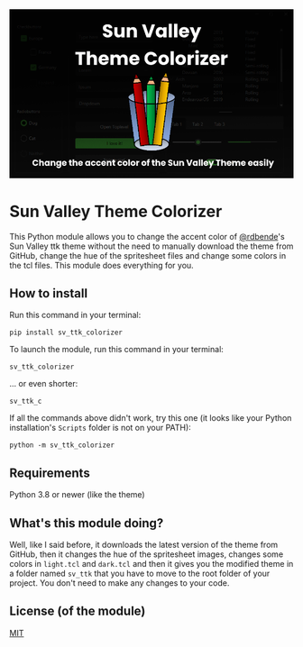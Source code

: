 <div align="center">
  <img width=700 src="screenshots/image_hero_dark.png"/>
</div>

# Sun Valley Theme Colorizer

This Python module allows you to change the accent color of [@rdbende](https://github.com/rdbende)'s Sun Valley ttk theme without the need to manually download the theme from GitHub, change the hue of the spritesheet files and change some colors in the tcl files. This module does everything for you.

## How to install
Run this command in your terminal:
```
pip install sv_ttk_colorizer
```

To launch the module, run this command in your terminal:
```
sv_ttk_colorizer
```

... or even shorter:
```
sv_ttk_c
```

If all the commands above didn't work, try this one (it looks like your Python installation's ```Scripts``` folder is not on your PATH):
```
python -m sv_ttk_colorizer
```

## Requirements
Python 3.8 or newer (like the theme)

## What's this module doing?
Well, like I said before, it downloads the latest version of the theme from GitHub, then it changes the hue of the spritesheet images, changes some colors in ```light.tcl``` and ```dark.tcl``` and then it gives you the modified theme in a folder named ```sv_ttk``` that you have to move to the root folder of your project. You don't need to make any changes to your code.

## License (of the module)
[MIT](https://github.com/Valer100/Sun-Valley-Theme-Colorizer/blob/main/LICENSE)
